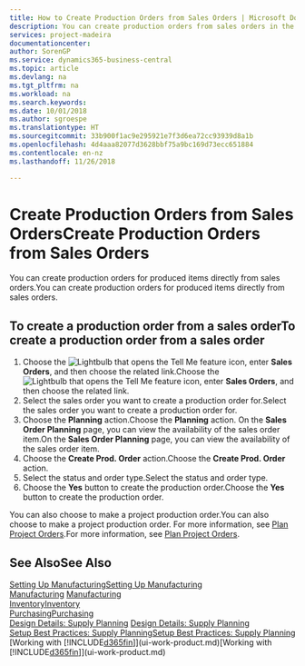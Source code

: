 ```yaml
---
title: How to Create Production Orders from Sales Orders | Microsoft Docs
description: You can create production orders from sales orders in the Sales & Marketing department.
services: project-madeira
documentationcenter: 
author: SorenGP
ms.service: dynamics365-business-central
ms.topic: article
ms.devlang: na
ms.tgt_pltfrm: na
ms.workload: na
ms.search.keywords: 
ms.date: 10/01/2018
ms.author: sgroespe
ms.translationtype: HT
ms.sourcegitcommit: 33b900f1ac9e295921e7f3d6ea72cc93939d8a1b
ms.openlocfilehash: 4d4aaa82077d3628bbf75a9bc169d73ecc651884
ms.contentlocale: en-nz
ms.lasthandoff: 11/26/2018

---
```

# <a name="create-production-orders-from-sales-orders"></a><span data-ttu-id="6b774-103">Create Production Orders from Sales Orders</span><span class="sxs-lookup"><span data-stu-id="6b774-103">Create Production Orders from Sales Orders</span></span>
<span data-ttu-id="6b774-104">You can create production orders for produced items directly from sales orders.</span><span class="sxs-lookup"><span data-stu-id="6b774-104">You can create production orders for produced items directly from sales orders.</span></span>  

## <a name="to-create-a-production-order-from-a-sales-order"></a><span data-ttu-id="6b774-105">To create a production order from a sales order</span><span class="sxs-lookup"><span data-stu-id="6b774-105">To create a production order from a sales order</span></span>  

1.  <span data-ttu-id="6b774-106">Choose the ![Lightbulb that opens the Tell Me feature](media/ui-search/search_small.png "Tell me what you want to do") icon, enter **Sales Orders**, and then choose the related link.</span><span class="sxs-lookup"><span data-stu-id="6b774-106">Choose the ![Lightbulb that opens the Tell Me feature](media/ui-search/search_small.png "Tell me what you want to do") icon, enter **Sales Orders**, and then choose the related link.</span></span>  
2.  <span data-ttu-id="6b774-107">Select the sales order you want to create a production order for.</span><span class="sxs-lookup"><span data-stu-id="6b774-107">Select the sales order you want to create a production order for.</span></span>  
3.  <span data-ttu-id="6b774-108">Choose the **Planning** action.</span><span class="sxs-lookup"><span data-stu-id="6b774-108">Choose the **Planning** action.</span></span> <span data-ttu-id="6b774-109">On the **Sales Order Planning** page, you can view the availability of the sales order item.</span><span class="sxs-lookup"><span data-stu-id="6b774-109">On the **Sales Order Planning** page, you can view the availability of the sales order item.</span></span>  
4.  <span data-ttu-id="6b774-110">Choose the **Create Prod. Order** action.</span><span class="sxs-lookup"><span data-stu-id="6b774-110">Choose the **Create Prod. Order** action.</span></span>  
5.  <span data-ttu-id="6b774-111">Select the status and order type.</span><span class="sxs-lookup"><span data-stu-id="6b774-111">Select the status and order type.</span></span>  
6.  <span data-ttu-id="6b774-112">Choose the **Yes** button to create the production order.</span><span class="sxs-lookup"><span data-stu-id="6b774-112">Choose the **Yes** button to create the production order.</span></span>

<span data-ttu-id="6b774-113">You can also choose to make a project production order.</span><span class="sxs-lookup"><span data-stu-id="6b774-113">You can also choose to make a project production order.</span></span> <span data-ttu-id="6b774-114">For more information, see [Plan Project Orders](production-how-to-plan-project-orders.md).</span><span class="sxs-lookup"><span data-stu-id="6b774-114">For more information, see [Plan Project Orders](production-how-to-plan-project-orders.md).</span></span>   

## <a name="see-also"></a><span data-ttu-id="6b774-115">See Also</span><span class="sxs-lookup"><span data-stu-id="6b774-115">See Also</span></span>  
[<span data-ttu-id="6b774-116">Setting Up Manufacturing</span><span class="sxs-lookup"><span data-stu-id="6b774-116">Setting Up Manufacturing</span></span>](production-configure-production-processes.md)  
<span data-ttu-id="6b774-117">[Manufacturing](production-manage-manufacturing.md)  </span><span class="sxs-lookup"><span data-stu-id="6b774-117">[Manufacturing](production-manage-manufacturing.md)  </span></span>  
[<span data-ttu-id="6b774-118">Inventory</span><span class="sxs-lookup"><span data-stu-id="6b774-118">Inventory</span></span>](inventory-manage-inventory.md)  
[<span data-ttu-id="6b774-119">Purchasing</span><span class="sxs-lookup"><span data-stu-id="6b774-119">Purchasing</span></span>](purchasing-manage-purchasing.md)  
<span data-ttu-id="6b774-120">[Design Details: Supply Planning](design-details-supply-planning.md) </span><span class="sxs-lookup"><span data-stu-id="6b774-120">[Design Details: Supply Planning](design-details-supply-planning.md) </span></span>  
[<span data-ttu-id="6b774-121">Setup Best Practices: Supply Planning</span><span class="sxs-lookup"><span data-stu-id="6b774-121">Setup Best Practices: Supply Planning</span></span>](setup-best-practices-supply-planning.md)  
<span data-ttu-id="6b774-122">[Working with [!INCLUDE[d365fin](includes/d365fin_md.md)]](ui-work-product.md)</span><span class="sxs-lookup"><span data-stu-id="6b774-122">[Working with [!INCLUDE[d365fin](includes/d365fin_md.md)]](ui-work-product.md)</span></span>

